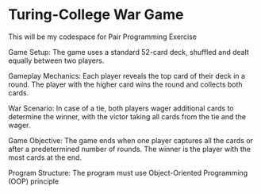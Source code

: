 # Turing-College War Game
This will be my codespace for Pair Programming Exercise

Game Setup:
The game uses a standard 52-card deck, shuffled and dealt equally between two players.

Gameplay Mechanics:
Each player reveals the top card of their deck in a round. The player with the higher card wins the round and collects both cards.

War Scenario:
In case of a tie, both players wager additional cards to determine the winner, with the victor taking all cards from the tie and the wager.

Game Objective:
The game ends when one player captures all the cards or after a predetermined number of rounds. The winner is the player with the most cards at the end.

Program Structure:
The program must use Object-Oriented Programming (OOP) principle
